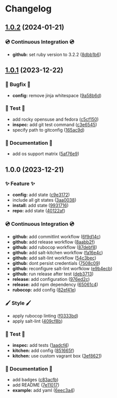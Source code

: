 # Changelog

## [1.0.2](https://github.com/genaumann/salt-git-formula/compare/v1.0.1...v1.0.2) (2024-01-21)


### 💿 Continuous Integration 💿

* **github:** set ruby version to 3.2.2 ([8dbb1b6](https://github.com/genaumann/salt-git-formula/commit/8dbb1b6a2487e74f191766c1bf320b2ced2f4e7c))

## [1.0.1](https://github.com/genaumann/salt-git-formula/compare/v1.0.0...v1.0.1) (2023-12-22)


### 🐛 Bugfix 🐛

* **config:** remove jinja whitespace ([9a58b6d](https://github.com/genaumann/salt-git-formula/commit/9a58b6de394b1c568bb2886f34c064c8df290f05))


### 🧪 Test 🧪

* add rocky opensuse and fedora ([c5cf150](https://github.com/genaumann/salt-git-formula/commit/c5cf15087a367f1a4e08b9308ae841c9c23cee80))
* **inspec:** add git test command ([c3e6545](https://github.com/genaumann/salt-git-formula/commit/c3e65452efd455fb62dff14ce93205bac99ee0e8))
* specify path to gitconfig ([165ac9d](https://github.com/genaumann/salt-git-formula/commit/165ac9d20d60ee799cfefd831fb0101987f097e0))


### 📖 Documentation 📖

* add os support matrix ([5af76e9](https://github.com/genaumann/salt-git-formula/commit/5af76e97b3b8e4045c28371f4a0f7159a60ec0a4))

## 1.0.0 (2023-12-21)


### ✨ Feature ✨

* **config:** add state ([c9e3172](https://github.com/genaumann/salt-git-formula/commit/c9e3172e62cc547ae97280b65d75f6982bf309a4))
* include all git states ([3aa0038](https://github.com/genaumann/salt-git-formula/commit/3aa00384719a6e6c00f117e193fa1f4a3a9b39c8))
* **install:** add state ([9931716](https://github.com/genaumann/salt-git-formula/commit/9931716cd26ee64b262c379117b05fb76600f798))
* **repo:** add state ([40122af](https://github.com/genaumann/salt-git-formula/commit/40122afa2cc14adf6e7496b4370e8c43e614cdb1))


### 💿 Continuous Integration 💿

* **github:** add commitlint workflow ([6f9d14c](https://github.com/genaumann/salt-git-formula/commit/6f9d14c46e6ee67d267837ec153fa87fcf44fe5c))
* **github:** add release workflow ([8aabb2f](https://github.com/genaumann/salt-git-formula/commit/8aabb2fe770c7a95a45b1959e8993eb921c1e68e))
* **github:** add rubocop workflow ([87debf8](https://github.com/genaumann/salt-git-formula/commit/87debf87b115ca39527b9c355e85af42fe93c885))
* **github:** add salt-kitchen workflow ([fa16e4c](https://github.com/genaumann/salt-git-formula/commit/fa16e4c1ab65fd7d968057ceab11e0b644c99595))
* **github:** add salt-lint workflow ([54c3bec](https://github.com/genaumann/salt-git-formula/commit/54c3bec10517d65067f123d62cb86ebd5a2f0a68))
* **github:** dont persist credentials ([7508c09](https://github.com/genaumann/salt-git-formula/commit/7508c09157151c4c23e0dc292b0356f0de1b03dd))
* **github:** reconfigure salt-lint worfklow ([e9b4ecb](https://github.com/genaumann/salt-git-formula/commit/e9b4ecb263d2d85499cece689f4d498f39d83863))
* **github:** run release after test ([deb3713](https://github.com/genaumann/salt-git-formula/commit/deb3713e1c255f480dd54b435a0234adfaea5948))
* **release:** add configuration ([976ed2c](https://github.com/genaumann/salt-git-formula/commit/976ed2c1d3bcd641cfb5d7f23dce8fcd002fe1c0))
* **release:** add npm dependency ([65061c4](https://github.com/genaumann/salt-git-formula/commit/65061c4a6c509ae01f05a80b90a2246eee2bb772))
* **rubocop:** add config ([82ef41e](https://github.com/genaumann/salt-git-formula/commit/82ef41e68f5c13a1b12f52fa3f80fec25a858393))


### 🖌️ Style 🖌️

* apply rubocop linting ([f0333bd](https://github.com/genaumann/salt-git-formula/commit/f0333bdb76f6b910e5234cdf9396d70bafaa95c5))
* apply salt-lint ([409cf8b](https://github.com/genaumann/salt-git-formula/commit/409cf8b270fcfa0dd04dfe0b47069dd8bd69b0d5))


### 🧪 Test 🧪

* **inspec:** add tests ([1aadcf4](https://github.com/genaumann/salt-git-formula/commit/1aadcf445b5f3cbded480f047c7b8ebe3cc66284))
* **kitchen:** add config ([851665f](https://github.com/genaumann/salt-git-formula/commit/851665fb58953d87026fdd8642178acab3fac028))
* **kitchen:** use custom vagrant box ([3ef8621](https://github.com/genaumann/salt-git-formula/commit/3ef8621f377942c18033aceaa2a1441465f468ef))


### 📖 Documentation 📖

* add badges ([c83acfb](https://github.com/genaumann/salt-git-formula/commit/c83acfb2d215687e5c0be9eb18d5dce0ee26eae3))
* add README ([7e11017](https://github.com/genaumann/salt-git-formula/commit/7e11017cdb4930fc5dce3c9c95c064ae6610e87e))
* **example:** add yaml ([6eec3a4](https://github.com/genaumann/salt-git-formula/commit/6eec3a451d3c434d2a9a357b05bcc11a4c568b09))
